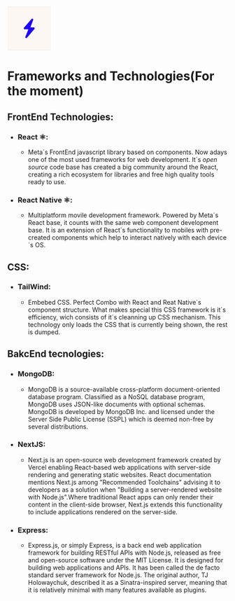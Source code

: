 <img src="./assets/img/rayo.jpg" atl="RAYO LOGO" width="100px"/>

</br>

Frameworks and Technologies(For the moment)
=====================================================
## FrontEnd Technologies:
* ### React ⚛:
    + Meta´s FrontEnd javascript library based on components. Now adays one of the most used frameworks for web development. It´s _open source_ code base has created a big community around the React, creating a rich ecosystem for libraries and free high quality tools ready to use.
* ### React Native ⚛:
    + Multiplatform movile development framework. Powered by Meta´s React base, it counts with the same web component development base. It is an extension of React´s functionality to mobiles with pre-created components which help to interact natively with each device´s OS.
## CSS:
* ### TailWind:
    + Embebed CSS. Perfect Combo with React and Reat Native´s component structure. What makes special this CSS framework is it´s efficiency, wich consists of it´s cleanning up CSS mechanism. This technology only loads the CSS that is currently being shown, the rest is dumped.
## BakcEnd tecnologies:
* ### MongoDB:
    + MongoDB is a source-available cross-platform document-oriented database program. Classified as a NoSQL database program, MongoDB uses JSON-like documents with optional schemas. MongoDB is developed by MongoDB Inc. and licensed under the Server Side Public License (SSPL) which is deemed non-free by several distributions.
* ### NextJS:
    + Next.js is an open-source web development framework created by Vercel enabling React-based web applications with server-side rendering and generating static websites. React documentation mentions Next.js among "Recommended Toolchains" advising it to developers as a solution when "Building a server-rendered website with Node.js".Where traditional React apps can only render their content in the client-side browser, Next.js extends this functionality to include applications rendered on the server-side.
* ### Express:
    + Express.js, or simply Express, is a back end web application framework for building RESTful APIs with Node.js, released as free and open-source software under the MIT License. It is designed for building web applications and APIs. It has been called the de facto standard server framework for Node.js. The original author, TJ Holowaychuk, described it as a Sinatra-inspired server, meaning that it is relatively minimal with many features available as plugins.